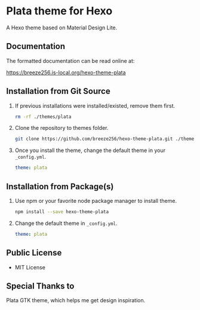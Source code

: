 Plata theme for Hexo
====================

A Hexo theme based on Material Design Lite.

Documentation
-------------

The formatted documentation can be read online at:

https://breeze256.is-local.org/hexo-theme-plata

Installation from Git Source
----------------------------

1. If previous installations were installed/existed, remove them first.
   
   ``` bash
   rm -rf ./themes/plata
   ```

2. Clone the repository to themes folder.

   ```bash
   git clone https://github.com/breeze256/hexo-theme-plata.git ./themes/plata
   ```

3. Once you install the theme, change the default theme in your `_config.yml`.

   ``` yaml
   theme: plata
   ```

Installation from Package(s)
----------------------------

1. Use npm or your favorite node package manager to install theme.

   ``` bash
   npm install --save hexo-theme-plata
   ```

2. Change the default theme in `_config.yml`.

   ``` yaml
   theme: plata
   ```

Public License
--------------

* MIT License

Special Thanks to
-----------------

Plata GTK theme, which helps me get design inspiration.